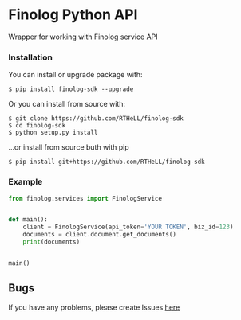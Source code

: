 # Finolog Python API

Wrapper for working with Finolog service API

### Installation
You can install or upgrade package with:
```
$ pip install finolog-sdk --upgrade
```
Or you can install from source with:
```
$ git clone https://github.com/RTHeLL/finolog-sdk
$ cd finolog-sdk
$ python setup.py install
```
...or install from source buth with pip
```
$ pip install git+https://github.com/RTHeLL/finolog-sdk
```
### Example

```python
from finolog.services import FinologService 


def main():
    client = FinologService(api_token='YOUR TOKEN', biz_id=123)
    documents = client.document.get_documents()
    print(documents)


main()
```


## Bugs

If you have any problems, please create Issues [here](https://github.com/RTHeLL/finolog-sdk/issues)  
